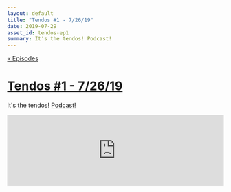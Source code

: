 ```yaml
---
layout: default
title: "Tendos #1 - 7/26/19"
date: 2019-07-29
asset_id: tendos-ep1
summary: It's the tendos! Podcast!
---
```

[« Episodes](/tendos/episodes)

# [Tendos #1 - 7/26/19](/tendos/assets/tendos-ep1.mp3)
It's the tendos! [Podcast!](/tendos/assets/tendos-ep1.mp3)

<iframe width="100%" height="166" scrolling="no" frameborder="no" allow="autoplay" src="https://w.soundcloud.com/player/?url=https%3A//api.soundcloud.com/tracks/660373871&color=%23ff5500&auto_play=false&hide_related=false&show_comments=true&show_user=true&show_reposts=false&show_teaser=true"></iframe>
